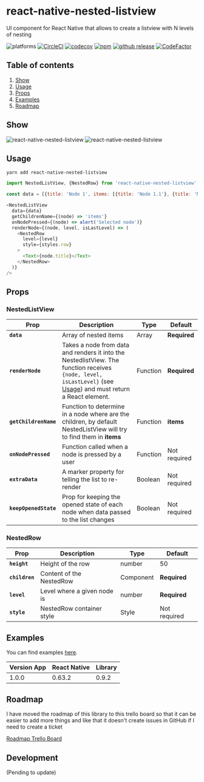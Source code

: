 # react-native-nested-listview

UI component for React Native that allows to create a listview with N levels of nesting

![platforms](https://img.shields.io/badge/platforms-Android%20%7C%20iOS-brightgreen.svg?style=flat-square)
[![CircleCI](https://circleci.com/gh/fjmorant/react-native-nested-listview.svg?style=shield)](https://circleci.com/gh/fjmorant/react-native-nested-listview)
[![codecov](https://codecov.io/gh/fjmorant/react-native-nested-listview/branch/master/graph/badge.svg)](https://codecov.io/gh/fjmorant/react-native-nested-listview)
[![npm](https://img.shields.io/npm/v/react-native-nested-listview.svg?style=flat-square)](https://www.npmjs.com/package/react-native-nested-listview)
[![github release](https://img.shields.io/github/release/fjmorant/react-native-nested-listview.svg?style=flat-square)](https://github.com/fjmorant/react-native-nested-listview/releases)
[![CodeFactor](https://www.codefactor.io/repository/github/fjmorant/react-native-nested-listview/badge)](https://www.codefactor.io/repository/github/fjmorant/react-native-nested-listview)

## Table of contents

1. [Show](#show)
1. [Usage](#usage)
1. [Props](#props)
1. [Examples](#examples)
1. [Roadmap](#roadmap)

## Show

![react-native-nested-listview](https://i.imgur.com/Y3VFTry.gif)
![react-native-nested-listview](https://i.imgur.com/nJvl0ZT.gif)

## Usage

```
yarn add react-native-nested-listview
```

```javascript
import NestedListView, {NestedRow} from 'react-native-nested-listview'

const data = [{title: 'Node 1', items: [{title: 'Node 1.1'}, {title: 'Node 1.2'}]}]

<NestedListView
  data={data}
  getChildrenName={(node) => 'items'}
  onNodePressed={(node) => alert('Selected node')}
  renderNode={(node, level, isLastLevel) => (
    <NestedRow
      level={level}
      style={styles.row}
    >
      <Text>{node.title}</Text>
    </NestedRow>
  )}
/>
```

## Props

### NestedListView

| Prop                  | Description                                                                                                                                                              | Type     | Default      |
| --------------------- | ------------------------------------------------------------------------------------------------------------------------------------------------------------------------ | -------- | ------------ |
| **`data`**            | Array of nested items                                                                                                                                                    | Array    | **Required** |
| **`renderNode`**      | Takes a node from data and renders it into the NestedlistView. The function receives `{node, level, isLastLevel}` (see [Usage](#usage)) and must return a React element. | Function | **Required** |
| **`getChildrenName`** | Function to determine in a node where are the children, by default NestedListView will try to find them in **items**                                                     | Function | **items**    |
| **`onNodePressed`**   | Function called when a node is pressed by a user                                                                                                                         | Function | Not required |
| **`extraData`**       | A marker property for telling the list to re-render                                                                                                                      | Boolean  | Not required |
| **`keepOpenedState`** | Prop for keeping the opened state of each node when data passed to the list changes                                                                                      | Boolean  | Not required |

### NestedRow

| Prop           | Description                 | Type      | Default      |
| -------------- | --------------------------- | --------- | ------------ |
| **`height`**   | Height of the row           | number    | 50           |
| **`children`** | Content of the NestedRow    | Component | **Required** |
| **`level`**    | Level where a given node is | number    | **Required** |
| **`style`**    | NestedRow container style   | Style     | Not required |

## Examples

You can find examples [here](https://github.com/fjmorant/react-native-nested-listview-examples).

| Version App | React Native | Library |
| ----------- | ------------ | ------- |
| 1.0.0       | 0.63.2       | 0.9.2   |

## Roadmap

I have moved the roadmap of this library to this trello board so that it can be easier to add more things and like that it doesn't create issues in GitHub if I need to create a ticket

[Roadmap Trello Board](https://trello.com/b/IOMR8gFw)

## Development

(Pending to update)
